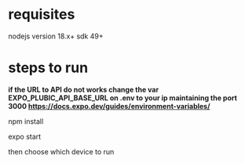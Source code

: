 # requisites
nodejs version 18.x+
sdk 49+

# steps to run 

<b>if the URL to API do not works change the var EXPO_PLUBIC_API_BASE_URL on .env to your ip maintaining the port 3000
https://docs.expo.dev/guides/environment-variables/
</b>

npm install

expo start 

then choose which device to run

